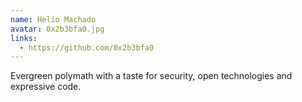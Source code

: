 ```yaml
---
name: Helio Machado
avatar: 0x2b3bfa0.jpg
links:
  - https://github.com/0x2b3bfa0
---
```


Evergreen polymath with a taste for security, open technologies and expressive
code.
